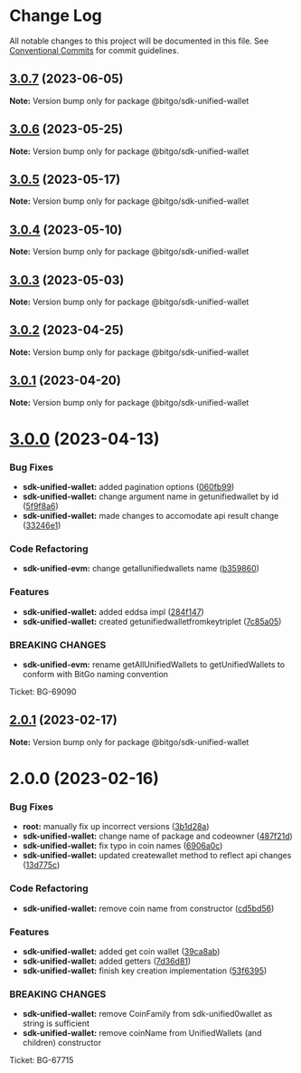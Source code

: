 # Change Log

All notable changes to this project will be documented in this file.
See [Conventional Commits](https://conventionalcommits.org) for commit guidelines.

## [3.0.7](https://github.com/BitGo/BitGoJS/compare/@bitgo/sdk-unified-wallet@3.0.6...@bitgo/sdk-unified-wallet@3.0.7) (2023-06-05)

**Note:** Version bump only for package @bitgo/sdk-unified-wallet

## [3.0.6](https://github.com/BitGo/BitGoJS/compare/@bitgo/sdk-unified-wallet@3.0.5...@bitgo/sdk-unified-wallet@3.0.6) (2023-05-25)

**Note:** Version bump only for package @bitgo/sdk-unified-wallet

## [3.0.5](https://github.com/BitGo/BitGoJS/compare/@bitgo/sdk-unified-wallet@3.0.4...@bitgo/sdk-unified-wallet@3.0.5) (2023-05-17)

**Note:** Version bump only for package @bitgo/sdk-unified-wallet

## [3.0.4](https://github.com/BitGo/BitGoJS/compare/@bitgo/sdk-unified-wallet@3.0.3...@bitgo/sdk-unified-wallet@3.0.4) (2023-05-10)

**Note:** Version bump only for package @bitgo/sdk-unified-wallet

## [3.0.3](https://github.com/BitGo/BitGoJS/compare/@bitgo/sdk-unified-wallet@3.0.2...@bitgo/sdk-unified-wallet@3.0.3) (2023-05-03)

**Note:** Version bump only for package @bitgo/sdk-unified-wallet

## [3.0.2](https://github.com/BitGo/BitGoJS/compare/@bitgo/sdk-unified-wallet@3.0.1...@bitgo/sdk-unified-wallet@3.0.2) (2023-04-25)

**Note:** Version bump only for package @bitgo/sdk-unified-wallet

## [3.0.1](https://github.com/BitGo/BitGoJS/compare/@bitgo/sdk-unified-wallet@3.0.0...@bitgo/sdk-unified-wallet@3.0.1) (2023-04-20)

**Note:** Version bump only for package @bitgo/sdk-unified-wallet

# [3.0.0](https://github.com/BitGo/BitGoJS/compare/@bitgo/sdk-unified-wallet@2.0.1...@bitgo/sdk-unified-wallet@3.0.0) (2023-04-13)

### Bug Fixes

- **sdk-unified-wallet:** added pagination options ([060fb99](https://github.com/BitGo/BitGoJS/commit/060fb9911d0d4c332a7c821c7743e00ae6d1571a))
- **sdk-unified-wallet:** change argument name in getunifiedwallet by id ([5f9f8a6](https://github.com/BitGo/BitGoJS/commit/5f9f8a6bc6401ca19bfe5870c3953bbcf3817a40))
- **sdk-unified-wallet:** made changes to accomodate api result change ([33246e1](https://github.com/BitGo/BitGoJS/commit/33246e1bcfb1c0aeba71eb11137dfc2039264fc5))

### Code Refactoring

- **sdk-unified-evm:** change getallunifiedwallets name ([b359860](https://github.com/BitGo/BitGoJS/commit/b3598605846f8eff4ae284fe32ead5ad6afb425c))

### Features

- **sdk-unified-wallet:** added eddsa impl ([284f147](https://github.com/BitGo/BitGoJS/commit/284f147df74cde83ab594338808eef83d6865615))
- **sdk-unified-wallet:** created getunifiedwalletfromkeytriplet ([7c85a05](https://github.com/BitGo/BitGoJS/commit/7c85a05ad1094fec357ebb20a373ccda1a4e05b8))

### BREAKING CHANGES

- **sdk-unified-evm:** rename getAllUnifiedWallets to getUnifiedWallets to conform with BitGo naming convention

Ticket: BG-69090

## [2.0.1](https://github.com/BitGo/BitGoJS/compare/@bitgo/sdk-unified-wallet@2.0.0...@bitgo/sdk-unified-wallet@2.0.1) (2023-02-17)

**Note:** Version bump only for package @bitgo/sdk-unified-wallet

# 2.0.0 (2023-02-16)

### Bug Fixes

- **root:** manually fix up incorrect versions ([3b1d28a](https://github.com/BitGo/BitGoJS/commit/3b1d28a8a4925e6dc1d89bb7482ea3b2f52b7b95))
- **sdk-unified-wallet:** change name of package and codeowner ([487f21d](https://github.com/BitGo/BitGoJS/commit/487f21d7d80f9318f7f5ce2c4263eac624c9bdcd))
- **sdk-unified-wallet:** fix typo in coin names ([6906a0c](https://github.com/BitGo/BitGoJS/commit/6906a0c5bb8ab0a22d210950fb8831cb0327014b))
- **sdk-unified-wallet:** updated createwallet method to reflect api changes ([13d775c](https://github.com/BitGo/BitGoJS/commit/13d775c8cc14fe268a62e06c22240bd4b855f837))

### Code Refactoring

- **sdk-unified-wallet:** remove coin name from constructor ([cd5bd56](https://github.com/BitGo/BitGoJS/commit/cd5bd5608c25c35f9258d6d96e97b7ecd22e61fa))

### Features

- **sdk-unified-wallet:** added get coin wallet ([39ca8ab](https://github.com/BitGo/BitGoJS/commit/39ca8ab26816273acecdf979847b48d1a0c557f1))
- **sdk-unified-wallet:** added getters ([7d36d81](https://github.com/BitGo/BitGoJS/commit/7d36d81590b778054f74549ea297ecc3a63acea7))
- **sdk-unified-wallet:** finish key creation implementation ([53f6395](https://github.com/BitGo/BitGoJS/commit/53f639537e3f3459dbaf1d9424225ae1590a2c1f))

### BREAKING CHANGES

- **sdk-unified-wallet:** remove CoinFamily from sdk-unified0wallet as string is sufficient
- **sdk-unified-wallet:** remove coinName from UnifiedWallets (and children) constructor

Ticket: BG-67715
